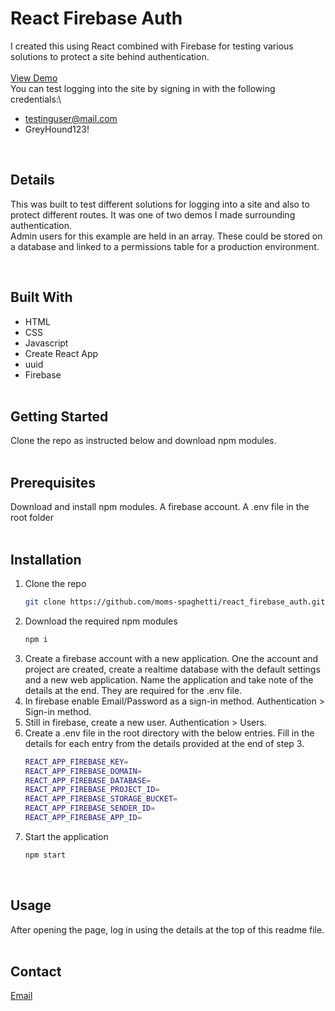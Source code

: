 # React Firebase Auth

I created this using React combined with Firebase for testing various solutions to protect a site behind authentication.\
<br/>
[View Demo](https://moms-spaghetti-reactfirebaseauth.netlify.app/)\
You can test logging into the site by signing in with the following credentials:\

- testinguser@mail.com
- GreyHound123!

<br/>

## Details

This was built to test different solutions for logging into a site and also to protect different routes. It was one of two demos I made surrounding authentication.\
Admin users for this example are held in an array. These could be stored on a database and linked to a permissions table for a production environment.

<br/>

## Built With

- HTML
- CSS
- Javascript
- Create React App
- uuid
- Firebase
  <br/><br/>

## Getting Started

Clone the repo as instructed below and download npm modules.
<br/><br/>

## Prerequisites

Download and install npm modules.
A firebase account.
A .env file in the root folder
<br/><br/>

## Installation

1. Clone the repo
   ```sh
   git clone https://github.com/moms-spaghetti/react_firebase_auth.git
   ```
2. Download the required npm modules
   ```sh
   npm i
   ```
3. Create a firebase account with a new application. One the account and project are created, create a realtime database with the default settings and a new web application. Name the application and take note of the details at the end. They are required for the .env file.
4. In firebase enable Email/Password as a sign-in method. Authentication > Sign-in method.
5. Still in firebase, create a new user. Authentication > Users.
6. Create a .env file in the root directory with the below entries. Fill in the details for each entry from the details provided at the end of step 3.
   ```sh
   REACT_APP_FIREBASE_KEY=
   REACT_APP_FIREBASE_DOMAIN=
   REACT_APP_FIREBASE_DATABASE=
   REACT_APP_FIREBASE_PROJECT_ID=
   REACT_APP_FIREBASE_STORAGE_BUCKET=
   REACT_APP_FIREBASE_SENDER_ID=
   REACT_APP_FIREBASE_APP_ID=
   ```
7. Start the application
   ```sh
   npm start
   ```
   <br/>

## Usage

After opening the page, log in using the details at the top of this readme file.
<br/><br/>

## Contact

[Email](mailto:williamedwards36@aol.com)
<br/><br/>
